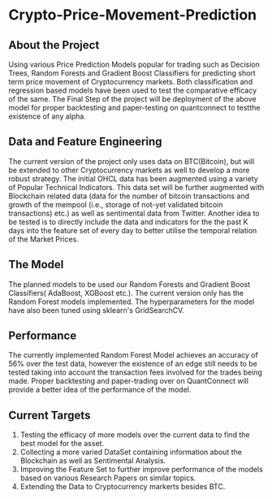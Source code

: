 # Crypto-Price-Movement-Prediction
## About the Project
Using various Price Prediction Models popular for trading such as Decision Trees, Random Forests and Gradient Boost Classifiers for predicting short term price movement of Cryptocurrency markets. Both classification and regression based models have been used to test the comparative efficacy of the same. The Final Step of the project will be deployment of the above model for proper backtesting and paper-testing on quantconnect to testthe existence of any alpha.

## Data and Feature Engineering
The current version of the project only uses data on BTC(Bitcoin), but will be extended to other Cryptocurrency markets as well to develop a more robust strategy. The initial OHCL data has been augmented using a variety of Popular Technical Indicators. This data set will be further augmented with Blockchain related data (data for the number of bitcoin transactions and growth of the mempool (i.e., storage of not-yet validated bitcoin transactions) etc.) as well as sentimental data from Twitter. Another idea to be tested is to directly include the data and indicators for the the past K days into the feature set of every day to better utilise the temporal relation of the Market Prices.

## The Model
The planned models to be used our Random Forests and Gradient Boost Classifiers( AdaBoost, XGBoost etc.). The current version only has the Random Forest models implemented. The hyperparameters for the model have also been tuned using sklearn's GridSearchCV.

## Performance
The currently implemented Random Forest Model achieves an accuracy of 56% over the test data, however the existence of an edge still needs to be tested taking into account the transaction fees involved for the trades being made. Proper backtesting and paper-trading over on QuantConnect will provide a better idea of the performance of the model.

## Current Targets
1. Testing the efficacy of more models over the current data to find the best model for the asset.
2. Collecting a more varied DataSet containing information about the Blockchain as well as Sentimental Analysis.
3. Improving the Feature Set to further improve performance of the models based on various Research Papers on similar topics.
4. Extending the Data to Cryptocurrency markerts besides BTC.



